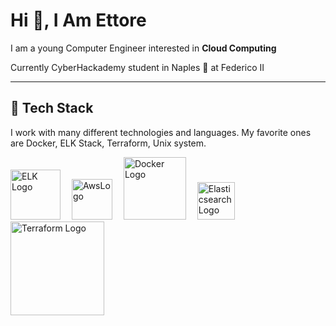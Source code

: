 # Hi 👋, I Am Ettore

<!-- Actual text -->

I am a young Computer Engineer interested in **Cloud Computing**

Currently CyberHackademy student in Naples 🥑 at Federico II


___

## 🥞 Tech Stack
 
I work with many different technologies and languages. 
My favorite ones are Docker, ELK Stack, Terraform, Unix system.
 

<img src="" title="ELK" alt="ELK Logo" width="80"/>&emsp;
<img src="https://cdn.worldvectorlogo.com/logos/aws-2.svg" title="Aws" alt="AwsLogo" width="65"/>&emsp;
<img src="https://cdn.worldvectorlogo.com/logos/docker.svg" title="Docker" alt="Docker Logo" width="100"/>&emsp;
<img src="https://cdn.worldvectorlogo.com/logos/elasticsearch.svg" title="Elasticsearch Logo" alt="Elasticsearch Logo" width="60"/>&emsp;
<img src="https://cdn.worldvectorlogo.com/logos/terraform-enterprise.svg" title="Terraform Logo" alt="Terraform Logo" width="150"/>&emsp;

 <br> 
 

